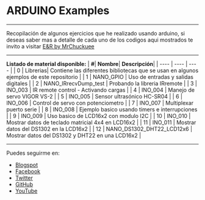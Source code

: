 # ARDUINO Examples
***
Recopilación de algunos ejercicios que he realizado usando arduino, si deseas saber mas a detalle de cada uno de los codigos aqui mostrados te invito a visitar [E&R by MrChuckuee](http://mrchunckuee.blogspot.mx/p/arduino.html)
***
**Listado de material disponible:**
| **#**| **Nombre**| **Descripción**|
| ---- | ---- | ---- | 
| 0 | Librerias| Contiene las diferentes bibliotecas que se usan en algunos ejemplos de este repositorio | 
| 1 | NANO_GPIO | Uso de entradas y salidas digitales |
| 2 | NANO_IRrecvDump_test | Probando la libreria IRremote | 
| 3 | INO_003 | IR remote control - Activando cargas |
| 4 | INO_004 | Manejo de servo VIGOR VS-2 |
| 5 | INO_005 | Sensor ultrasónico HC-SR04 |
| 6 | INO_006 | Control de servo con potenciometro |
| 7 | INO_007 | Multiplexar puerto serie |
| 8 | INO_008 | Ejemplo basico usando timers e interrupciones |
| 9 | INO_009 | Uso basico de LCD16x2 con modulo I2C |
| 10 | INO_010 | Mostrar datos de teclado matricial 4x4 en LCD16x2  |
| 11 | INO_011 | Mostrar datos del DS1302 en la LCD16x2 |
| 12 | NANO_DS1302_DHT22_LCD12x6 | Mostrar datos del DS1302 y DHT22 en una LCD16x2 |

***
Puedes seguirme en:
- [Blogspot](http://mrchunckuee.blogspot.com)
- [Facebook](https://www.facebook.com/ElectronicayRobotica)
- [Twitter](https://twitter.com/MrChunckuee)
- [GitHub](https://github.com/MrChunckuee)
- [YouTube](https://www.youtube.com/user/mrchunckueepsr)
